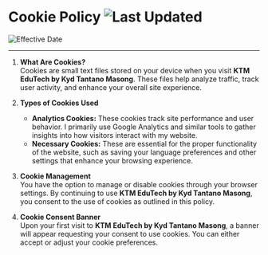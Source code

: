 
# Cookie Policy ![Last Updated](https://img.shields.io/badge/Last%20Updated-Sep%205%2C%202024%207%3A16%20PM-blue)

![Effective Date](https://img.shields.io/badge/Effective%20Date-Sep%207%2C%202024%207%3A08%20PM-limegreen) 


---
1. **What Are Cookies?**  
   Cookies are small text files stored on your device when you visit **KTM EduTech by Kyd Tantano Masong**. These files help analyze traffic, track user activity, and enhance your overall site experience.

2. **Types of Cookies Used**  
   - **Analytics Cookies:** These cookies track site performance and user behavior. I primarily use Google Analytics and similar tools to gather insights into how visitors interact with my website.  
   - **Necessary Cookies:** These are essential for the proper functionality of the website, such as saving your language preferences and other settings that enhance your browsing experience.

3. **Cookie Management**  
   You have the option to manage or disable cookies through your browser settings. By continuing to use **KTM EduTech by Kyd Tantano Masong**, you consent to the use of cookies as outlined in this policy.

4. **Cookie Consent Banner**  
   Upon your first visit to **KTM EduTech by Kyd Tantano Masong**, a banner will appear requesting your consent to use cookies. You can either accept or adjust your cookie preferences.

